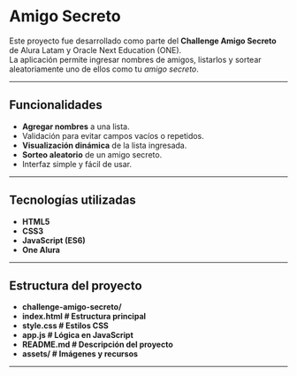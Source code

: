 # Amigo Secreto

Este proyecto fue desarrollado como parte del **Challenge Amigo Secreto** de Alura Latam y Oracle Next Education (ONE).  
La aplicación permite ingresar nombres de amigos, listarlos y sortear aleatoriamente uno de ellos como tu *amigo secreto*.

---

## Funcionalidades

- **Agregar nombres** a una lista.
- Validación para evitar campos vacíos o repetidos.
- **Visualización dinámica** de la lista ingresada.
- **Sorteo aleatorio** de un amigo secreto.
- Interfaz simple y fácil de usar.

---

## Tecnologías utilizadas

- **HTML5**
- **CSS3**
- **JavaScript (ES6)**
- **One Alura**

---

## Estructura del proyecto

- **challenge-amigo-secreto/**
- **index.html       # Estructura principal**
- **style.css        # Estilos CSS**
- **app.js           # Lógica en JavaScript**
- **README.md        # Descripción del proyecto**
- **assets/          # Imágenes y recursos**

---

